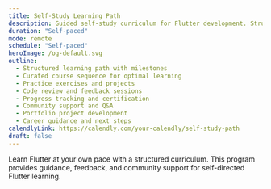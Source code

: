 ```yaml
---
title: Self-Study Learning Path
description: Guided self-study curriculum for Flutter development. Structured learning path with courses, exercises, and milestones for independent learners.
duration: "Self-paced"
mode: remote
schedule: "Self-paced"
heroImage: /og-default.svg
outline:
  - Structured learning path with milestones
  - Curated course sequence for optimal learning
  - Practice exercises and projects
  - Code review and feedback sessions
  - Progress tracking and certification
  - Community support and Q&A
  - Portfolio project development
  - Career guidance and next steps
calendlyLink: https://calendly.com/your-calendly/self-study-path
draft: false
---
```


Learn Flutter at your own pace with a structured curriculum. This program provides guidance, feedback, and community support for self-directed Flutter learning.